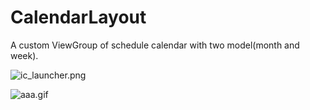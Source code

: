 # CalendarLayout
A custom ViewGroup of schedule calendar with two model(month and week).

![ic_launcher.png](http://upload-images.jianshu.io/upload_images/174711-8273588dbdfcecce.png?imageMogr2/auto-orient/strip%7CimageView2/2/w/1240)

![aaa.gif](http://upload-images.jianshu.io/upload_images/174711-cf2e2c1c6d447fb2.gif?imageMogr2/auto-orient/strip)


